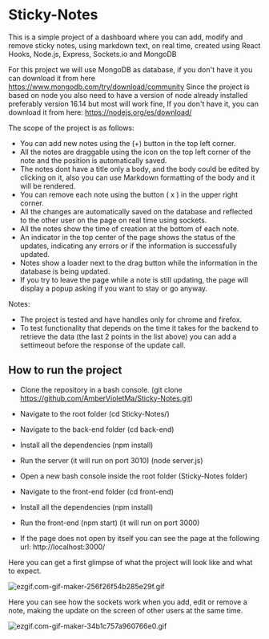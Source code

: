 # Sticky-Notes
This is a simple project of a dashboard where you can add, modify and remove sticky notes, using markdown text, on real time, created using React Hooks, Node.js, Express, Sockets.io and MongoDB

For this project we will use MongoDB as database, if you don't have it you can download it from here https://www.mongodb.com/try/download/community
Since the project is based on node you also need to have a version of node already installed preferably version 16.14 but most will work fine, If you don't have it, you can download it from here: https://nodejs.org/es/download/

The scope of the project is as follows:
- You can add new notes using the (+) button in the top left corner.
- All the notes are draggable using the icon on the top left corner of the note and the position is automatically saved.
- The notes dont have a title only a body, and the body could be edited by clicking on it, also you can use Markdown formatting of the body and it will be rendered.
- You can remove each note using the button ( x ) in the upper right corner.
- All the changes are automatically saved on the database and reflected to the other user on the page on real time using sockets.
- All the notes show the time of creation at the bottom of each note.
- An indicator in the top center of the page shows the status of the updates, indicating any errors or if the information is successfully updated.
- Notes show a loader next to the drag button while the information in the database is being updated.
- If you try to leave the page while a note is still updating, the page will display a popup asking if you want to stay or go anyway.

Notes:
- The project is tested and have handles only for chrome and firefox.
- To test functionality that depends on the time it takes for the backend to retrieve the data (the last 2 points in the list above) you can add a settimeout before the response of the update call.

## How to run the project

- Clone the repository in a bash console. (git clone https://github.com/AmberVioletMa/Sticky-Notes.git)
- Navigate to the root folder (cd Sticky-Notes/)
- Navigate to the back-end folder (cd back-end)
- Install all the dependencies (npm install)
- Run the server (it will run on port 3010) (node server.js)

- Open a new bash console inside the root folder (Sticky-Notes folder)
- Navigate to the front-end folder (cd front-end)
- Install all the dependencies (npm install)
- Run the front-end (npm start) (it will run on port 3000)
- If the page does not open by itself you can see the page at the following url: http://localhost:3000/

Here you can get a first glimpse of what the project will look like and what to expect.

![ezgif.com-gif-maker-256f26f54b285e29f.gif](https://s10.gifyu.com/images/ezgif.com-gif-maker-256f26f54b285e29f.gif)

Here you can see how the sockets work when you add, edit or remove a note, making the update on the screen of other users at the same time.

![ezgif.com-gif-maker-34b1c757a960766e0.gif](https://s10.gifyu.com/images/ezgif.com-gif-maker-34b1c757a960766e0.gif)
